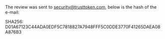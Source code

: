 The review was sent to security@trusttoken.com, below is the hash of the e-mail:

SHA256: D01A67123C44ADA0EDF5C7818827A7948FFF5C0DDE3770F41265DAEA08A876B3
